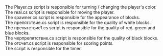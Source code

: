  The Player.cs script is responsible for turning / changing the player's color.<br>
 The real.cs script is responsible for moving the player.<br>
 The spawner.cs script is responsible for the appearance of blocks.<br>
 The препятствие.cs script is responsible for the quality of white blocks.<br>
 The препятствие1.cs script is responsible for the quality of red, green and blue blocks.<br>
 The черпрепятствие.cs script is responsible for the quality of black blocks.<br>
 The отсчет.cs script is responsible for scoring points.<br>
 The script is responsible for the timer.<br>
